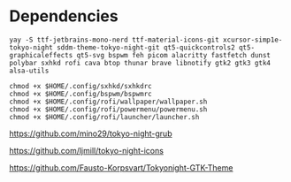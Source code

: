 # Dependencies
`yay -S ttf-jetbrains-mono-nerd ttf-material-icons-git xcursor-simp1e-tokyo-night sddm-theme-tokyo-night-git qt5-quickcontrols2 qt5-graphicaleffects qt5-svg bspwm feh picom alacritty fastfetch dunst polybar sxhkd rofi cava btop thunar brave libnotify gtk2 gtk3 gtk4 alsa-utils`

`chmod +x $HOME/.config/sxhkd/sxhkdrc` \
`chmod +x $HOME/.config/bspwm/bspwmrc` \
`chmod +x $HOME/.config/rofi/wallpaper/wallpaper.sh` \
`chmod +x $HOME/.config/rofi/powermenu/powermenu.sh` \
`chmod +x $HOME/.config/rofi/launcher/launcher.sh`

https://github.com/mino29/tokyo-night-grub

https://github.com/ljmill/tokyo-night-icons

https://github.com/Fausto-Korpsvart/Tokyonight-GTK-Theme
